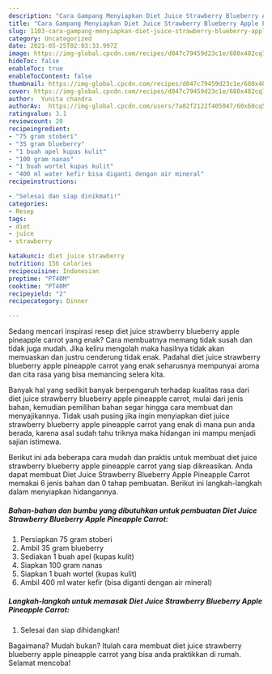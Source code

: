 ```yaml
---
description: "Cara Gampang Menyiapkan Diet Juice Strawberry Blueberry Apple Pineapple Carrot Anti Gagal"
title: "Cara Gampang Menyiapkan Diet Juice Strawberry Blueberry Apple Pineapple Carrot Anti Gagal"
slug: 1103-cara-gampang-menyiapkan-diet-juice-strawberry-blueberry-apple-pineapple-carrot-anti-gagal
category: Uncategorized
date: 2021-05-25T02:03:33.997Z
image: https://img-global.cpcdn.com/recipes/d047c79459d23c1e/680x482cq70/diet-juice-strawberry-blueberry-apple-pineapple-carrot-foto-resep-utama.jpg
hideToc: false
enableToc: true
enableTocContent: false
thumbnail: https://img-global.cpcdn.com/recipes/d047c79459d23c1e/680x482cq70/diet-juice-strawberry-blueberry-apple-pineapple-carrot-foto-resep-utama.jpg
cover: https://img-global.cpcdn.com/recipes/d047c79459d23c1e/680x482cq70/diet-juice-strawberry-blueberry-apple-pineapple-carrot-foto-resep-utama.jpg
author:  Yunita chandra
authorAv:  https://img-global.cpcdn.com/users/7a82f2122f405047/60x60cq50/avatar.jpg
ratingvalue: 3.1
reviewcount: 20
recipeingredient:
- "75 gram stoberi"
- "35 gram blueberry"
- "1 buah apel kupas kulit"
- "100 gram nanas"
- "1 buah wortel kupas kulit"
- "400 ml water kefir bisa diganti dengan air mineral"
recipeinstructions:

- "Selesai dan siap dinikmati!"
categories:
- Resep
tags:
- diet
- juice
- strawberry

katakunci: diet juice strawberry 
nutrition: 156 calories
recipecuisine: Indonesian
preptime: "PT40M"
cooktime: "PT40M"
recipeyield: "2"
recipecategory: Dinner

---
```



Sedang mencari inspirasi resep diet juice strawberry blueberry apple pineapple carrot yang enak? Cara membuatnya memang tidak susah dan tidak juga mudah. Jika keliru mengolah maka hasilnya tidak akan memuaskan dan justru cenderung tidak enak. Padahal diet juice strawberry blueberry apple pineapple carrot yang enak seharusnya mempunyai aroma dan cita rasa yang bisa memancing selera kita.




Banyak hal yang sedikit banyak berpengaruh terhadap kualitas rasa dari diet juice strawberry blueberry apple pineapple carrot, mulai dari jenis bahan, kemudian pemilihan bahan segar hingga cara membuat dan menyajikannya. Tidak usah pusing jika ingin menyiapkan diet juice strawberry blueberry apple pineapple carrot yang enak di mana pun anda berada, karena asal sudah tahu triknya maka hidangan ini mampu menjadi sajian istimewa.


Berikut ini ada beberapa cara mudah dan praktis untuk membuat diet juice strawberry blueberry apple pineapple carrot yang siap dikreasikan. Anda dapat membuat Diet Juice Strawberry Blueberry Apple Pineapple Carrot memakai 6 jenis bahan dan 0 tahap pembuatan. Berikut ini langkah-langkah dalam menyiapkan hidangannya.

<!--inarticleads1-->

##### Bahan-bahan dan bumbu yang dibutuhkan untuk pembuatan Diet Juice Strawberry Blueberry Apple Pineapple Carrot:

1. Persiapkan 75 gram stoberi
1. Ambil 35 gram blueberry
1. Sediakan 1 buah apel (kupas kulit)
1. Siapkan 100 gram nanas
1. Siapkan 1 buah wortel (kupas kulit)
1. Ambil 400 ml water kefir (bisa diganti dengan air mineral)




<!--inarticleads2-->

##### Langkah-langkah untuk memasak Diet Juice Strawberry Blueberry Apple Pineapple Carrot:


1. Selesai dan siap dihidangkan!



Bagaimana? Mudah bukan? Itulah cara membuat diet juice strawberry blueberry apple pineapple carrot yang bisa anda praktikkan di rumah. Selamat mencoba!
